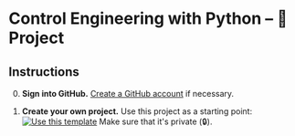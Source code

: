 # Control Engineering with Python – 🚀 Project

## Instructions

 0. **Sign into GitHub.** [Create a GitHub account](https://github.com/join) if necessary.

 1. **Create your own project.** Use this project as a starting point: [![Use this template](https://img.shields.io/badge/-Use%20this%20template-%232ea44f)](https://github.com/boisgera/control-engineering-with-python-project/generate)
 Make sure that it's private (🔒).